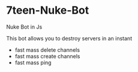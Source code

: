# 7teen-Nuke-Bot
Nuke Bot in Js

This bot allows you to destroy servers in an instant
- fast mass delete channels
- fast mass create channels
- fast mass ping
